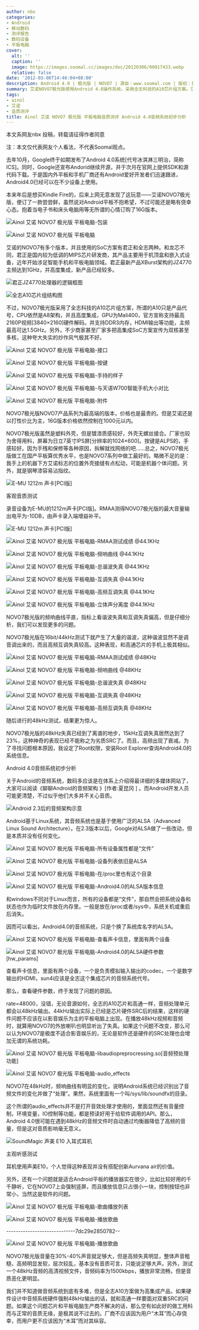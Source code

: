 ```yaml
---
author: nbx
categories:
- Android
- 移动数码
- 测评报告
- 数码设备
- 平板电脑
cover:
  alt: ''
  caption: ''
  image: https://images.soomal.cc/images/doc/20120306/00017433.webp
  relative: false
date: '2012-03-06T14:46:04+08:00'
description: Android 4.0 | 极光版 | NOVO7 | 源自：www.soomal.com | 版权：投稿 |  平均/总评分：08.47/144
summary: 艾诺NOVO7极光版使用Android 4.0操作系统，采用全志科技的A10芯片组方案。它在30%-40%声音就足够大，但是高频失真明显，整体声音粗糙，高频明显发软，层次较乱，基本没有音质可言，只能说足够大声。另外，测试一个48kHz音频的高清视频文件，音质恶化更明显……
tags:
- ainol
- 艾诺
- 音质测评
title: Ainol 艾诺 NOVO7 极光版 平板电脑音质测评 Android 4.0音频系统初步分析
---
```


本文系网友nbx 投稿，转载请征得作者同意



注：本文仅代表网友个人看法，不代表Soomal观点。



去年10月，Google终于如期发布了Android 4.0系统[代号冰淇淋三明治，简称ICS]。同时，Google还宣布Andorid继续开源，并于次月在官网上提供SDK和源代码下载。于是国内外平板和手机厂商还有Android爱好开发者们迅速跟进，Android4.0已经可以在不少设备上使用。



本来年后是想买Kindle Fire的，后来上网无意发现了这玩意――艾诺NOVO7极光版，便订了一款尝尝鲜，虽然说对Android平板不抱希望，不过可能还是略有侥幸心态。抱着当电子书和床头电脑用等无所谓的心情订购了16G版本。



![Ainol 艾诺 NOVO7 极光版 平板电脑-包装](https://images.soomal.cc/images/doc/20120306/00017425.webp)



![Ainol 艾诺 NOVO7 极光版 平板电脑](https://images.soomal.cc/images/doc/20120306/00017426.webp)



艾诺的NOVO7有多个版本，并且使用的SoC方案有君正和全志两种。和龙芯不同，君正是国内较为低调的MIPS芯片研发商，其产品主要用于机顶盒和嵌入式设备，近年开始涉足智能手机和平板电脑领域。君正最新产品XBurst架构的JZ4770主频达到1GHz，并高度集成，新产品已经较多。



![君正JZ4770处理器的逻辑框图](https://images.soomal.cc/images/doc/20120306/00017427.webp)



![全志A10芯片组结构图](https://images.soomal.cc/images/doc/20120306/00017428.webp)



不过，NOVO7极光版采用了全志科技的A10芯片组方案，所谓的A10只是产品代号，CPU依然是A8架构，并且高度集成，GPU为Mali400，官方宣称支持最高2160P视频[3840×2160]硬件解码。并支持DDR3内存，HDMI输出等功能，主频最高可达1.5GHz。另外，不少商家甚至厂家多把高集成SoC方案宣传为双核甚至多核，这种夸大失实的炒作风气极其不好。



![Ainol 艾诺 NOVO7 极光版 平板电脑-接口](https://images.soomal.cc/images/doc/20120306/00017429.webp)



![Ainol 艾诺 NOVO7 极光版 平板电脑-按键](https://images.soomal.cc/images/doc/20120306/00017430.webp)



![Ainol 艾诺 NOVO7 极光版 平板电脑-手持的样子](https://images.soomal.cc/images/doc/20120306/00017431.webp)



![Ainol 艾诺 NOVO7 极光版 平板电脑-与天语W700智能手机大小对比](https://images.soomal.cc/images/doc/20120306/00017432.webp)



![Ainol 艾诺 NOVO7 极光版 平板电脑-附件](https://images.soomal.cc/images/doc/20120306/00017433.webp)



NOVO7极光版NOVO7产品系列为最高端的版本，价格也是最贵的。但是艾诺还是以打性价比为主，16G版本价格依然控制在1000元以内。



NOVO7极光版虽然是塑料外壳，但是镀漆质感较好，外壳无螺丝接合。厂家也较为舍得用料，屏幕为日立7英寸IPS屏[分辨率的1024×600]。按键是ALPS的，手感较好。因为手残和保修等各种原因，拆解就找网络的吧……总之，NOVO7极光版做工在国产平板算优秀水平，也是NOVO7系列中做工最好的。略微不足的是：我手上的机器下方艾诺标志的位置外壳接缝有点松动，可能是机器个体问题。另外，就是钢琴漆容易沾指纹。



![E-MU 1212m 声卡[PCI版]](https://images.soomal.cc/images/doc/20120306/00017434.webp)



客观音质测试



录音设备为E-MU的1212m声卡[PCI版]。RMAA测得NOVO7极光版的最大音量输出电平为-10DB，由声卡录入端增益补平。



![E-MU 1212m 声卡[PCI版]](https://images.soomal.cc/images/doc/20120306/00017434.webp)



![Ainol 艾诺 NOVO7 极光版 平板电脑-RMAA测试成绩 @44.1KHz](https://images.soomal.cc/images/doc/20120306/00017435.webp)



![Ainol 艾诺 NOVO7 极光版 平板电脑-频响曲线 @44.1KHz](https://images.soomal.cc/images/doc/20120306/00017436.webp)



![Ainol 艾诺 NOVO7 极光版 平板电脑-总谐波失真 @44.1KHz](https://images.soomal.cc/images/doc/20120306/00017437.webp)



![Ainol 艾诺 NOVO7 极光版 平板电脑-互调失真 @44.1KHz](https://images.soomal.cc/images/doc/20120306/00017438.webp)



![Ainol 艾诺 NOVO7 极光版 平板电脑-高频互调失真 @44.1KHz](https://images.soomal.cc/images/doc/20120306/00017439.webp)



![Ainol 艾诺 NOVO7 极光版 平板电脑-立体声分离度 @44.1KHz](https://images.soomal.cc/images/doc/20120306/00017440.webp)



NOVO7极光版的频响曲线平直，指标上看谐波失真和互调失真偏高，但是仔细分析，我们可以发现更多的问题。



NOVO7极光版在16bit/44kHz测试下就产生了大量的谐波，这种谐波显然不是调音调出来的，而且高频互调失真较高。这种表现，和高通芯片的手机上极其相似。



![Ainol 艾诺 NOVO7 极光版 平板电脑-RMAA测试成绩 @48KHz](https://images.soomal.cc/images/doc/20120306/00017441.webp)



![Ainol 艾诺 NOVO7 极光版 平板电脑-频响曲线 @48KHz](https://images.soomal.cc/images/doc/20120306/00017442.webp)



![Ainol 艾诺 NOVO7 极光版 平板电脑-总谐波失真 @48KHz](https://images.soomal.cc/images/doc/20120306/00017443.webp)



![Ainol 艾诺 NOVO7 极光版 平板电脑-互调失真 @48KHz](https://images.soomal.cc/images/doc/20120306/00017444.webp)



![Ainol 艾诺 NOVO7 极光版 平板电脑-高频互调失真 @48KHz](https://images.soomal.cc/images/doc/20120306/00017445.webp)



随后进行的48kHz测试，结果更为惊人。



NOVO7极光版的48kHz失真已经到了离谱的地步，15kHz互调失真居然达到了23%，这种神奇的表现已经不能称之为劣质SRC了。而且，高频出现了衰减。为了寻找问题根本原因，我设定了Root权限，安装Root Explorer查询Android4.0的系统信息。



Android 4.0音频系统初步分析



关于Android的音频系统，数码多应该是在体系上介绍得最详细的多媒体网站了，大家可以阅读《聊聊Android的音频架构 》[作者:夏昆冈 ]
。而Android开发人员可能更清楚，不过似乎他们大多并不关心音质。



![Android 2.3后的音频架构示意](https://images.soomal.cc/images/doc/20110524/00011017.webp)



Android基于Linux系统，其音频系统也是基于使用广泛的ALSA（Advanced Linux Sound Architecture）。在2.3版本以后，Google对ALSA做了一些改动，但是本质并没有任何变化。



![Ainol 艾诺 NOVO7 极光版 平板电脑-所有设备属性都是“文件”](https://images.soomal.cc/images/doc/20120306/00017446.webp)



![Ainol 艾诺 NOVO7 极光版 平板电脑-设备列表依旧是ALSA](https://images.soomal.cc/images/doc/20120306/00017447.webp)



![Ainol 艾诺 NOVO7 极光版 平板电脑-在/proc里也有这个目录](https://images.soomal.cc/images/doc/20120306/00017448.webp)



![Ainol 艾诺 NOVO7 极光版 平板电脑-Android4.0的ALSA版本信息](https://images.soomal.cc/images/doc/20120306/00017449.webp)



和windows不同对于Linux而言，所有的设备都是“文件”，那自然会把系统设备和状态也作为临时文件放在内存里。一般是放在/proc或者/sys中，系统关机或重启后消失。



因而可以看出，Android4.0的音频系统，只是个换了系统库名字的ALSA。



![Ainol 艾诺 NOVO7 极光版 平板电脑-查看声卡信息，里面有两个设备](https://images.soomal.cc/images/doc/20120306/00017450.webp)



![Ainol 艾诺 NOVO7 极光版 平板电脑-Android4.0的ALSA硬件参数[hw_params]](https://images.soomal.cc/images/doc/20120306/00017451.webp)



查看声卡信息，里面有两个设备，一个是负责模拟输入输出的codec，一个是数字输出的HDMI，sun4i应该是全志这个集成芯片的音频系统代号。



那么，查看硬件参数，终于发现了问题的原因。



rate=48000，没错，无论音源如何，全志的A10芯片和高通一样，音频处理单元都会以48kHz输出。44kHz输出实际上已经是芯片硬件SRC后的结果，这样的硬件问题不应该在以影音娱乐为主的平板电脑上出现。在播放48kHz视频和音频时，就算用NOVO7的外放喇叭也明显听出了失真。如果这个问题不改变，那么可以认为NOVO7是极度不适合影音娱乐的，无论是软件还是硬件的SRC处理也会增加无谓的系统功耗。



![Ainol 艾诺 NOVO7 极光版 平板电脑-libaudiopreprocressing.so[音频预处理功能]](https://images.soomal.cc/images/doc/20120306/00017452.webp)



![Ainol 艾诺 NOVO7 极光版 平板电脑-audio_effects](https://images.soomal.cc/images/doc/20120306/00017453.webp)



NOVO7在48kHz时，频响曲线有明显的变化，说明Android系统已经识别出了音频文件的变化并做了“处理”。果然，系统里面有一个叫/sys/lib/soundfx的目录。



这个所谓的audio_effects并不是打开音效处理才使用的，里面显然还有音量控制，环境变量，IO控制等功能，都是预读好用于给软件调用的API。那么，Android 4.0很可能在遇到48kHz的音频文件时自动通过均衡器降低了高频的音量，但是这对音质影响毫无意义。



![SoundMagic 声美 E10 入耳式耳机](https://images.soomal.cc/images/doc/20120104/00015923.webp)



主观听感测试



耳机使用声美E10，个人觉得这种表现并没有搭配创新Aurvana air的价值。



另外，还有一个问题就是适合Android平板的播放器实在很少，比如比较好用的千千静听，它在NOVO7上会强制竖屏，而且播放信息只占很小一块，控制按钮也非常小，当然这是软件的问题。



![Ainol 艾诺 NOVO7 极光版 平板电脑-歌曲播放列表](https://images.soomal.cc/images/doc/20120306/00017454.webp)



![Ainol 艾诺 NOVO7 极光版 平板电脑-播放歌曲](https://images.soomal.cc/images/doc/20120306/00017455.webp)

-----------------------------7dc29e2850782--



![Ainol 艾诺 NOVO7 极光版 平板电脑-播放歌曲](https://images.soomal.cc/images/doc/20120306/00017456.webp)



NOVO7极光版音量在30%-40%声音就足够大，但是高频失真明显，整体声音粗糙，高频明显发软，层次较乱，基本没有音质可言，只能说足够大声。另外，测试一个48kHz音频的高清视频文件，音频码率为1500kbps，播放非常流畅，但是音质恶化更明显。



我们并不知道做音频系统到底有多难，但是全志A10方案做为高集成产品，如果硬件设计中音频系统硬件强制48kHz输出的话，就和高通一样要面对双重SRC的问题。如果这个问题芯片和平板电脑生产商不解决的话，那么空有如此好的做工用料而与正常的音质无缘，是极其说不过去的。厂商不应该因为用户“木耳”而心存侥幸，而用户更不应该因为“木耳”而对其纵容。